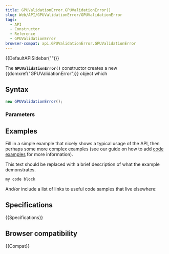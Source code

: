 ```yaml
---
title: GPUValidationError.GPUValidationError()
slug: Web/API/GPUValidationError/GPUValidationError
tags:
  - API
  - Constructor
  - Reference
  - GPUValidationError
browser-compat: api.GPUValidationError.GPUValidationError
---
```

{{DefaultAPISidebar("")}}

The **`GPUValidationError()`** constructor creates a new {{domxref("GPUValidationError")}} object which 

## Syntax

```js
new GPUValidationError();
```

### Parameters



## Examples

Fill in a simple example that nicely shows a typical usage of the API, then perhaps some more complex examples (see our guide on how to add [code examples](/en-US/docs/MDN/Contribute/Structures/Code_examples) for more information).

This text should be replaced with a brief description of what the example demonstrates.

```js
my code block
```

And/or include a list of links to useful code samples that live elsewhere:

## Specifications

{{Specifications}}

## Browser compatibility

{{Compat}}

